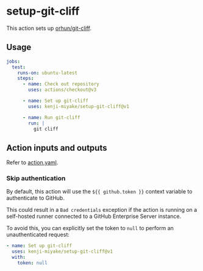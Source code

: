 # setup-git-cliff

This action sets up [orhun/git-cliff](https://github.com/orhun/git-cliff).

## Usage

```yaml
jobs:
  test:
    runs-on: ubuntu-latest
    steps:
      - name: Check out repository
        uses: actions/checkout@v3

      - name: Set up git-cliff
        uses: kenji-miyake/setup-git-cliff@v1

      - name: Run git-cliff
        run: |
          git cliff
```

## Action inputs and outputs

Refer to [action.yaml](./action.yaml).

### Skip authentication

By default, this action will use the `${{ github.token }}` context variable to authenticate to GitHub.

This could result in a `Bad credentials` exception if the action is running on a self-hosted runner connected to a GitHub Enterprise Server instance.

To avoid this, you can explicitly set the token to `null` to perform an unauthenticated request:

```yaml
- name: Set up git-cliff
  uses: kenji-miyake/setup-git-cliff@v1
  with:
    token: null
```
